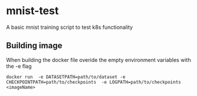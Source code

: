 # mnist-test
A basic mnist training script to test k8s functionality

## Building image

When building the docker file overide the empty environment variables with the -e flag

``docker run 
-e DATASETPATH=path/to/dataset
-e CHECKPOINTPATH=path/to/checkpoints 
-e LOGPATH=path/to/checkpoints <imageName>``
